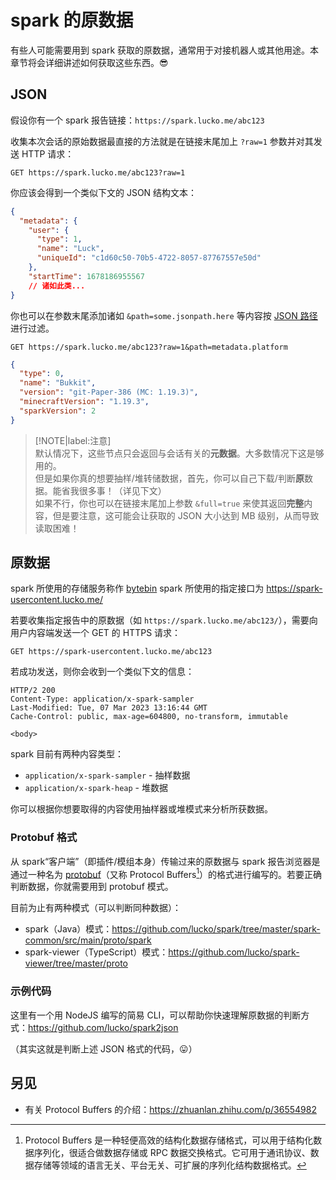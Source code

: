 # spark 的原数据

有些人可能需要用到 spark 获取的原数据，通常用于对接机器人或其他用途。本章节将会详细讲述如何获取这些东西。😎

## JSON

假设你有一个 spark 报告链接：`https://spark.lucko.me/abc123`

收集本次会话的原始数据最直接的方法就是在链接末尾加上 `?raw=1` 参数并对其发送 HTTP 请求：
```HTTP
GET https://spark.lucko.me/abc123?raw=1
```
你应该会得到一个类似下文的 JSON 结构文本：
```JSON
{
  "metadata": {
    "user": {
      "type": 1,
      "name": "Luck",
      "uniqueId": "c1d60c50-70b5-4722-8057-87767557e50d"
    },
    "startTime": 1678186955567
    // 诸如此类...
}
```

你也可以在参数末尾添加诸如 `&path=some.jsonpath.here` 等内容按 [JSON 路径](https://github.com/json-path/JsonPath)进行过滤。
```HTTP
GET https://spark.lucko.me/abc123?raw=1&path=metadata.platform
```
```JSON
{
  "type": 0,
  "name": "Bukkit",
  "version": "git-Paper-386 (MC: 1.19.3)",
  "minecraftVersion": "1.19.3",
  "sparkVersion": 2
}
```
> [!NOTE|label:注意]   
> 默认情况下，这些节点只会返回与会话有关的**元数据**。大多数情况下这是够用的。  
> 但是如果你真的想要抽样/堆转储数据，首先，你可以自己下载/判断**原**数据。能省我很多事！（详见下文）  
> 如果不行，你也可以在链接末尾加上参数 `&full=true` 来使其返回**完整**内容，但是要注意，这可能会让获取的 JSON 大小达到 MB 级别，从而导致读取困难！

## 原数据

spark 所使用的存储服务称作 [bytebin](https://github.com/lucko/bytebin)
spark 所使用的指定接口为 https://spark-usercontent.lucko.me/

若要收集指定报告中的原数据（如 `https://spark.lucko.me/abc123/`），需要向用户内容端发送一个 GET 的 HTTPS 请求：
```HTTP
GET https://spark-usercontent.lucko.me/abc123
```
若成功发送，则你会收到一个类似下文的信息：
```HTTP
HTTP/2 200
Content-Type: application/x-spark-sampler
Last-Modified: Tue, 07 Mar 2023 13:16:44 GMT
Cache-Control: public, max-age=604800, no-transform, immutable

<body>
```
spark 目前有两种内容类型：

* `application/x-spark-sampler` - 抽样数据
* `application/x-spark-heap` - 堆数据

你可以根据你想要取得的内容使用抽样器或堆模式来分析所获数据。

### Protobuf 格式

从 spark“客户端”（即插件/模组本身）传输过来的原数据与 spark 报告浏览器是通过一种名为 [protobuf](https://protobuf.dev/)（又称 Protocol Buffers[^1]）的格式进行编写的。若要正确判断数据，你就需要用到 protobuf 模式。

目前为止有两种模式（可以判断同种数据）：


* spark（Java）模式：https://github.com/lucko/spark/tree/master/spark-common/src/main/proto/spark
* spark-viewer（TypeScript）模式：https://github.com/lucko/spark-viewer/tree/master/proto


### 示例代码

这里有一个用 NodeJS 编写的简易 CLI，可以帮助你快速理解原数据的判断方式：https://github.com/lucko/spark2json

（其实这就是判断上述 JSON 格式的代码，😛）

## 另见

* 有关 Protocol Buffers 的介绍：https://zhuanlan.zhihu.com/p/36554982

[^1]: 
    Protocol Buffers 是一种轻便高效的结构化数据存储格式，可以用于结构化数据序列化，很适合做数据存储或 RPC 数据交换格式。它可用于通讯协议、数据存储等领域的语言无关、平台无关、可扩展的序列化结构数据格式。
